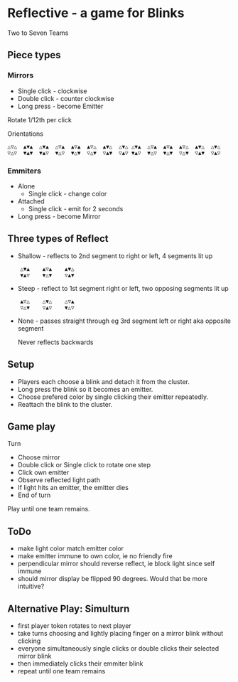 # Reflective - a game for Blinks

Two to Seven Teams

## Piece types

### Mirrors
- Single click - clockwise
- Double click - counter clockwise
- Long press - become Emitter

Rotate 1/12th per click

Orientations

    △▽△  ▲▼▲  △▼▲  △▽▲  ▲▽▲  ▲▽△  ▲▼△  △▼△ △▼▲  △▽▲  ▲▽▲  ▲▽△  ▲▼△  △▼△
    ▽△▽  ▼▲▼  ▼▲▽  ▼△▽  ▼△▼  ▽△▼  ▽▲▼  ▽▲▽ ▼▲▽  ▼△▽  ▼△▼  ▽△▼  ▽▲▼  ▽▲▽

### Emmiters

- Alone
  - Single click - change color
- Attached
  - Single click - emit for 2 seconds
- Long press - become Mirror

## Three types of Reflect

- Shallow - reflects to 2nd segment to right or left,  4 segments lit up
```
    △▼▲    ▲▽▲    ▲▼△
    ▼▲▽    ▼△▼    ▽▲▼
```
- Steep - reflect to 1st segment right or left, two opposing segments lit up
```
    ▲▽△    △▼△    △▽▲
    ▽△▼    ▽▲▽    ▼△▽
```
- None - passes straight through eg 3rd segment left or right aka opposite segment

  Never reflects backwards
  
## Setup

- Players each choose a blink and detach it from the cluster.
- Long press the blink so it becomes an emitter.
- Choose prefered color by single clicking their emitter repeatedly.
- Reattach the blink to the cluster.

## Game play

Turn

- Choose mirror
- Double click or Single click to rotate one step
- Click own emitter
- Observe reflected light path
- If light hits an emitter, the emitter dies
- End of turn

Play until one team remains.

## ToDo
- make light color match emitter color
- make emitter immune to own color, ie no friendly fire
- perpendicular mirror should reverse reflect, ie block light since self immune
- should mirror display be flipped 90 degrees. Would that be more intuitive?

## Alternative Play: Simulturn
- first player token rotates to next player
- take turns choosing and lightly placing finger on a mirror blink without clicking
- everyone simultaneously single clicks or double clicks their selected mirror blink
- then immediately clicks their emmiter blink
- repeat until one team remains
